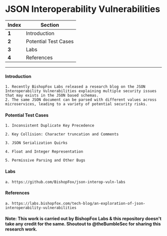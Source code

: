 #  JSON Interoperability Vulnerabilities
Index | Section
--- | ---
**1** | Introduction
**2** | Potential Test Cases
**3** | Labs 
**4** | References 

___


#### Introduction
```
1. Recently BishopFox Labs released a research blog on the JSON Interoperability Vulnerabilities explaining multiple security issues that may exists in the JSON based schemas. 
2. The same JSON document can be parsed with different values across microservices, leading to a variety of potential security risks.

```

#### Potential Test Cases
```
1. Inconsistent Duplicate Key Precedence

2. Key Collision: Character truncation and Comments

3. JSON Serialization Quirks

4. Float and Integer Representation

5. Permissive Parsing and Other Bugs
```

#### Labs

```
a. https://github.com/BishopFox/json-interop-vuln-labs

```

#### References 

```
a. https://labs.bishopfox.com/tech-blog/an-exploration-of-json-interoperability-vulnerabilities

```

#### Note: This work is carried out by BishopFox Labs & this repository doesn't take any credit for the same. Shoutout to @theBumbleSec for sharing this research work.